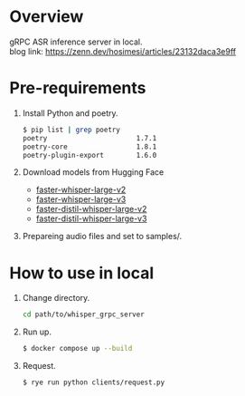 # Overview
gRPC ASR inference server in local.\
blog link: https://zenn.dev/hosimesi/articles/23132daca3e9ff

# Pre-requirements
1. Install Python and poetry.
    ```bash
    $ pip list | grep poetry
    poetry                      1.7.1
    poetry-core                 1.8.1
    poetry-plugin-export        1.6.0
    ```

2. Download models from Hugging Face
   - [faster-whisper-large-v2](https://huggingface.co/Systran/faster-whisper-large-v2)
   - [faster-whisper-large-v3](https://huggingface.co/Systran/faster-whisper-large-v3)
   - [faster-distil-whisper-large-v2](https://huggingface.co/Systran/faster-distil-whisper-large-v2)
   - [faster-distil-whisper-large-v3](https://huggingface.co/Systran/faster-distil-whisper-large-v3)

3. Prepareing audio files and set to samples/.

# How to use in local
1. Change directory.
    ```bash
    cd path/to/whisper_grpc_server
    ```
2. Run up.
    ```bash
    $ docker compose up --build
    ```
3. Request.
    ```bash
    $ rye run python clients/request.py
    ```
